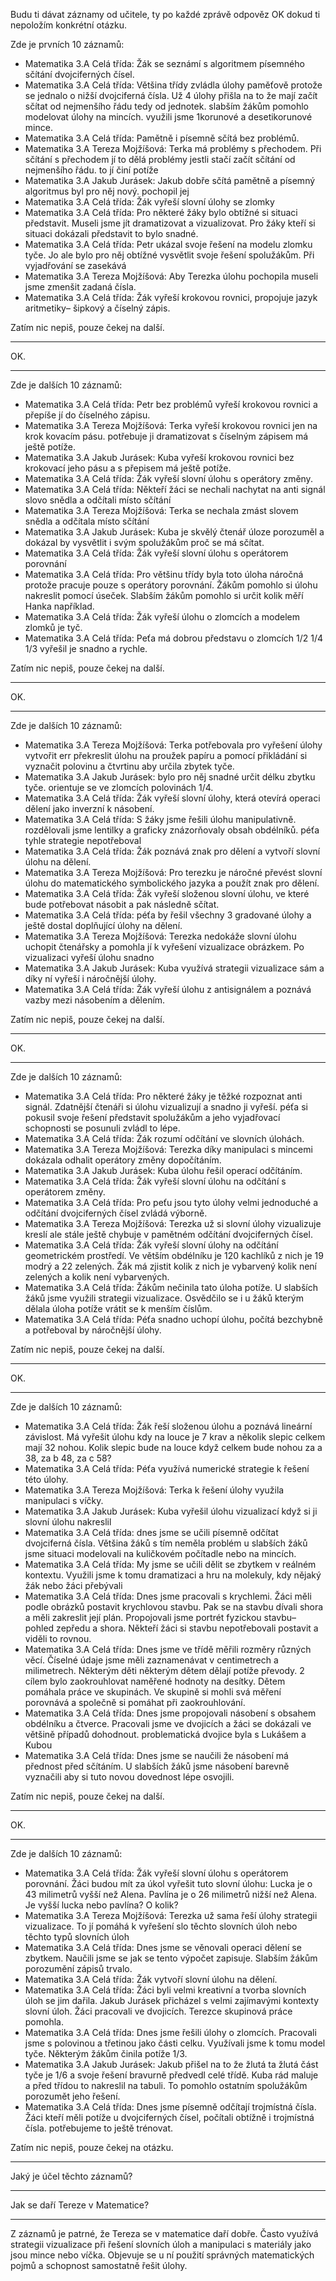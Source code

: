 Budu ti dávat záznamy od učitele, ty po každé zprávě odpověz OK dokud ti nepoložím konkrétní otázku.

Zde je prvních 10 záznamů:

- Matematika 3.A Celá třída: Žák se seznámí s algoritmem písemného sčítání dvojciferných čísel.
- Matematika 3.A Celá třída: Většina třídy zvládla úlohy paměťově protože se jednalo o nižší dvojciferná čísla. Už 4 úlohy přišla na to že mají začít sčítat od nejmenšího řádu tedy od jednotek. slabším žákům pomohlo modelovat úlohy na mincích. využili jsme 1korunové a desetikorunové mince.
- Matematika 3.A Celá třída: Pamětně i písemně sčítá bez problémů.
- Matematika 3.A Tereza Mojžíšová: Terka má problémy s přechodem. Při sčítání s přechodem jí to dělá problémy jestli stačí začít sčítání od nejmenšího řádu. to jí činí potíže
- Matematika 3.A Jakub Jurásek: Jakub dobře sčítá pamětně a písemný algoritmus byl pro něj nový. pochopil jej
- Matematika 3.A Celá třída: Žák vyřeší slovní úlohy se zlomky
- Matematika 3.A Celá třída: Pro některé žáky bylo obtížné si situaci představit. Museli jsme jít dramatizovat a vizualizovat. Pro žáky kteří si situaci dokázali představit to bylo snadné.
- Matematika 3.A Celá třída: Petr ukázal svoje řešení na modelu zlomku tyče. Jo ale bylo pro něj obtížné vysvětlit svoje řešení spolužákům. Při vyjadřování se zasekává
- Matematika 3.A Tereza Mojžíšová: Aby Terezka úlohu pochopila museli jsme zmenšit zadaná čísla.
- Matematika 3.A Celá třída: Žák vyřeší krokovou rovnici, propojuje jazyk aritmetiky– šipkový a číselný zápis.

Zatím nic nepiš, pouze čekej na další.


---

<!-- chatcmpl-7E3IpWGJB4TI3bBqE9J8FlT8SihTy -->


OK.


---


Zde je dalších 10 záznamů:

- Matematika 3.A Celá třída: Petr bez problémů vyřeší krokovou rovnici a přepíše jí do číselného zápisu.
- Matematika 3.A Tereza Mojžíšová: Terka vyřeší krokovou rovnici jen na krok kovacím pásu. potřebuje ji dramatizovat s číselným zápisem má ještě potíže.
- Matematika 3.A Jakub Jurásek: Kuba vyřeší krokovou rovnici bez krokovací jeho pásu a s přepisem má ještě potíže.
- Matematika 3.A Celá třída: Žák vyřeší slovní úlohu s operátory změny.
- Matematika 3.A Celá třída: Někteří žáci se nechali nachytat na anti signál slovo snědla a odčítali místo sčítání
- Matematika 3.A Tereza Mojžíšová: Terka se nechala zmást slovem snědla a odčítala místo sčítání
- Matematika 3.A Jakub Jurásek: Kuba je skvělý čtenář úloze porozuměl a dokázal by vysvětlit i svým spolužákům proč se má sčítat.
- Matematika 3.A Celá třída: Žák vyřeší slovní úlohu s operátorem porovnání
- Matematika 3.A Celá třída: Pro většinu třídy byla toto úloha náročná protože pracuje pouze s operátory porovnání. Žákům pomohlo si úlohu nakreslit pomocí úseček. Slabším žákům pomohlo si určit kolik měří Hanka například.
- Matematika 3.A Celá třída: Žák vyřeší úlohu o zlomcích a modelem zlomků je tyč.
- Matematika 3.A Celá třída: Peťa má dobrou představu o zlomcích 1/2 1/4 1/3 vyřešil je snadno a rychle.

Zatím nic nepiš, pouze čekej na další.


---

<!-- chatcmpl-7E3IpVq4zAyZmxGOBcU0HqGKPXg7j -->


OK.


---


Zde je dalších 10 záznamů:

- Matematika 3.A Tereza Mojžíšová: Terka potřebovala pro vyřešení úlohy vytvořit err překreslit úlohu na proužek papíru a pomocí přikládání si vyznačit polovinu a čtvrtinu aby určila zbytek tyče.
- Matematika 3.A Jakub Jurásek: bylo pro něj snadné určit délku zbytku tyče. orientuje se ve zlomcích polovinách 1/4.
- Matematika 3.A Celá třída: Žák vyřeší slovní úlohy, která otevírá operaci dělení jako inverzní k násobení.
- Matematika 3.A Celá třída: S žáky jsme řešili úlohu manipulativně. rozdělovali jsme lentilky a graficky znázorňovaly obsah obdélníků. péťa tyhle strategie nepotřeboval
- Matematika 3.A Celá třída: Žák poznává znak pro dělení a vytvoří slovní úlohu na dělení.
- Matematika 3.A Tereza Mojžíšová: Pro terezku je náročné převést slovní úlohu do matematického symbolického jazyka a použít znak pro dělení.
- Matematika 3.A Celá třída: Žák vyřeší složenou slovní úlohu, ve které bude potřebovat násobit a pak následně sčítat.
- Matematika 3.A Celá třída: péťa by řešil všechny 3 gradované úlohy a ještě dostal doplňující úlohy na dělení.
- Matematika 3.A Tereza Mojžíšová: Terezka nedokáže slovní úlohu uchopit čtenářsky a pomohla jí k vyřešení vizualizace obrázkem. Po vizualizaci vyřeší úlohu snadno
- Matematika 3.A Jakub Jurásek: Kuba využívá strategii vizualizace sám a díky ní vyřeší i náročnější úlohy.
- Matematika 3.A Celá třída: Žák vyřeší úlohu z antisignálem a poznává vazby mezi násobením a dělením.

Zatím nic nepiš, pouze čekej na další.


---

<!-- chatcmpl-7E3Iq9y4SX0I82Med5tSrGQ41dwnd -->


OK.


---


Zde je dalších 10 záznamů:

- Matematika 3.A Celá třída: Pro některé žáky je těžké rozpoznat anti signál. Zdatnější čtenáři si úlohu vizualizují a snadno ji vyřeší. péťa si pokusil svoje řešení představit spolužákům a jeho vyjadřovací schopnosti se posunuli zvládl to lépe.
- Matematika 3.A Celá třída: Žák rozumí odčítání ve slovních úlohách.
- Matematika 3.A Tereza Mojžíšová: Terezka díky manipulaci s mincemi dokázala odhalit operátory změny dopočítáním.
- Matematika 3.A Jakub Jurásek: Kuba úlohu řešil operací odčítáním.
- Matematika 3.A Celá třída: Žák vyřeší slovní úlohu na odčítání s operátorem změny.
- Matematika 3.A Celá třída: Pro peťu jsou tyto úlohy velmi jednoduché a odčítání dvojciferných čísel zvládá výborně.
- Matematika 3.A Tereza Mojžíšová: Terezka už si slovní úlohy vizualizuje kreslí ale stále ještě chybuje v pamětném odčítání dvojciferných čísel.
- Matematika 3.A Celá třída: Žák vyřeší slovní úlohy na odčítání geometrickém prostředí. Ve větším obdélníku je 120 kachlíků z nich je 19 modrý a 22 zelených. Žák má zjistit kolik z nich je vybarvený kolik není zelených a kolik není vybarvených.
- Matematika 3.A Celá třída: Žákům nečinila tato úloha potíže. U slabších žáků jsme využili strategii vizualizace. Osvědčilo se i u žáků kterým dělala úloha potíže vrátit se k menším číslům.
- Matematika 3.A Celá třída: Péťa snadno uchopí úlohu, počítá bezchybně a potřeboval by náročnější úlohy.

Zatím nic nepiš, pouze čekej na další.


---

<!-- chatcmpl-7E3IrL7d4Bqo6XM0rfWxhi4RkQxg7 -->


OK.


---


Zde je dalších 10 záznamů:

- Matematika 3.A Celá třída: Žák řeší složenou úlohu a poznává lineární závislost. Má vyřešit úlohu kdy na louce je 7 krav a několik slepic celkem mají 32 nohou. Kolik slepic bude na louce když celkem bude nohou za a 38, za b 48, za c 58?
- Matematika 3.A Celá třída: Péťa využívá numerické strategie k řešení této úlohy.
- Matematika 3.A Tereza Mojžíšová: Terka k řešení úlohy využila manipulaci s víčky.
- Matematika 3.A Jakub Jurásek: Kuba vyřešil úlohu vizualizací když si ji slovní úlohu nakreslil
- Matematika 3.A Celá třída: dnes jsme se učili písemně odčítat dvojciferná čísla. Většina žáků s tím neměla problém u slabších žáků jsme situaci modelovali na kuličkovém počítadle nebo na mincích.
- Matematika 3.A Celá třída: My jsme se učili dělit se zbytkem v reálném kontextu. Využili jsme k tomu dramatizaci a hru na molekuly, kdy nějaký žák nebo žáci přebývali
- Matematika 3.A Celá třída: Dnes jsme pracovali s krychlemi. Žáci měli podle obrázků postavit krychlovou stavbu. Pak se na stavbu dívali shora a měli zakreslit její plán. Propojovali jsme portrét fyzickou stavbu– pohled zepředu a shora. Někteří žáci si stavbu nepotřebovali postavit a viděli to rovnou.
- Matematika 3.A Celá třída: Dnes jsme ve třídě měřili rozměry různých věcí. Číselné údaje jsme měli zaznamenávat v centimetrech a milimetrech. Některým děti některým dětem dělají potíže převody. 2 cílem bylo zaokrouhlovat naměřené hodnoty na desítky. Dětem pomáhala práce ve skupinách. Ve skupině si mohli svá měření porovnává a společně si pomáhat při zaokrouhlování.
- Matematika 3.A Celá třída: Dnes jsme propojovali násobení s obsahem obdélníku a čtverce. Pracovali jsme ve dvojicích a žáci se dokázali ve většině případů dohodnout. problematická dvojice byla s Lukášem a Kubou
- Matematika 3.A Celá třída: Dnes jsme se naučili že násobení má přednost před sčítáním. U slabších žáků jsme násobení barevně vyznačili aby si tuto novou dovednost lépe osvojili.

Zatím nic nepiš, pouze čekej na další.


---

<!-- chatcmpl-7E3Isi4oytX9m1xDtLRZFKZsscf6h -->


OK.


---


Zde je dalších 10 záznamů:

- Matematika 3.A Celá třída: Žák vyřeší slovní úlohu s operátorem porovnání. Žáci budou mít za úkol vyřešit tuto slovní úlohu: Lucka je o 43 milimetrů vyšší než Alena. Pavlína je o 26 milimetrů nižší než Alena. Je vyšší lucka nebo pavlína? O kolik?
- Matematika 3.A Tereza Mojžíšová: Terezka už sama řeší úlohy strategii vizualizace. To jí pomáhá k vyřešení slo těchto slovních úloh nebo těchto typů slovních úloh
- Matematika 3.A Celá třída: Dnes jsme se věnovali operaci dělení se zbytkem. Naučili jsme se jak se tento výpočet zapisuje. Slabším žákům porozumění zápisů trvalo.
- Matematika 3.A Celá třída: Žák vytvoří slovní úlohu na dělení.
- Matematika 3.A Celá třída: Žáci byli velmi kreativní a tvorba slovních úloh se jim dařila. Jakub Jurásek přicházel s velmi zajímavými kontexty slovní úloh. Žáci pracovali ve dvojicích. Terezce skupinová práce pomohla.
- Matematika 3.A Celá třída: Dnes jsme řešili úlohy o zlomcích. Pracovali jsme s polovinou a třetinou jako části celku. Využívali jsme k tomu model tyče. Některým žákům činila potíže 1/3.
- Matematika 3.A Jakub Jurásek: Jakub přišel na to že žlutá ta žlutá část tyče je 1/6 a svoje řešení bravurně předvedl celé třídě. Kuba rád maluje a před třídou to nakreslil na tabuli. To pomohlo ostatním spolužákům porozumět jeho řešení.
- Matematika 3.A Celá třída: Dnes jsme písemně odčítají trojmístná čísla. Žáci kteří měli potíže u dvojciferných čísel, počítali obtížně i trojmístná čísla. potřebujeme to ještě trénovat.

Zatím nic nepiš, pouze čekej na otázku.


---

<!-- chatcmpl-7E3Is4ImhJjNskIZKdPBegiu1Vz2g -->


Jaký je účel těchto záznamů?


---


Jak se daří Tereze v Matematice?


---

<!-- chatcmpl-7E3IuHVkLUVNFYNjAP3J4MNesFarr -->


Z záznamů je patrné, že Tereza se v matematice daří dobře. Často využívá strategii vizualizace při řešení slovních úloh a manipulaci s materiály jako jsou mince nebo víčka. Objevuje se u ní použití správných matematických pojmů a schopnost samostatně řešit úlohy.